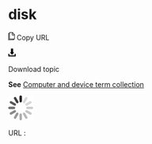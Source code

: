 # disk

![Copy URL](media/disk/Copy.png)
Copy URL

![Download](media/disk/Download.png)

Download topic

**See** [Computer and device term collection](https://worldready.cloudapp.net/Styleguide/Read?id=2700&topicid=26597)

![In progress](media/disk/activity-large.gif)

URL :
